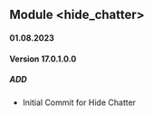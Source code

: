 ## Module <hide_chatter>

#### 01.08.2023
#### Version 17.0.1.0.0
##### ADD
- Initial Commit for Hide Chatter